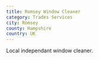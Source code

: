 ```yaml
---
title: Romsey Window Cleaner
category: Trades Services
city: Romsey
county: Hampshire
country: UK
---
```

Local independant window cleaner.

